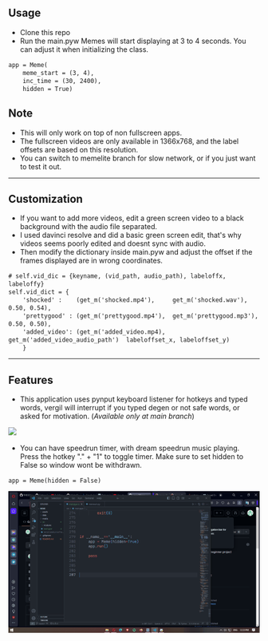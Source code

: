 ## Usage 
- Clone this repo
- Run the main.pyw
Memes will start displaying at 3 to 4 seconds. You can adjust it when initializing the class.
```
app = Meme(
    meme_start = (3, 4), 
    inc_time = (30, 2400), 
    hidden = True)
```
## Note
- This will only work on top of non fullscreen apps. 
- The fullscreen videos are only available in 1366x768, and the label offsets are based on this resolution.
- You can switch to memelite branch for slow network, or if you just want to test it out.
---
## Customization
- If you want to add more videos, edit a green screen video to a black background with the audio file separated.
- I used davinci resolve and did a basic green screen edit, that's why videos seems poorly edited and doesnt sync with audio. 
- Then modify the dictionary inside main.pyw and adjust the offset if the frames displayed are in wrong coordinates.
```
# self.vid_dic = {keyname, (vid_path, audio_path), labeloffx, labeloffy}
self.vid_dict = {
    'shocked' :    (get_m('shocked.mp4'),     get_m('shocked.wav'),           0.50, 0.54),
    'prettygood' : (get_m('prettygood.mp4'),  get_m('prettygood.mp3'),        0.50, 0.50),
    'added_video': (get_m('added_video.mp4),  get_m('added_video_audio_path')  labeloffset_x, labeloffset_y)
    }

```
---
## Features
- This application uses pynput keyboard listener for hotkeys and typed words, vergil will interrupt if you typed degen or not safe words, or asked for motivation. (*Available only at main branch*)

<img src="https://github.com/Lmoq/Meme/blob/master/assets/verg.gif" >


- You can have speedrun timer, with dream speedrun music playing.
Press the hotkey "." + "1" to toggle timer. Make sure to set hidden to False so window wont be withdrawn.
```
app = Meme(hidden = False)
```

<img src="https://github.com/Lmoq/Meme/blob/master/assets/timer.gif" >










